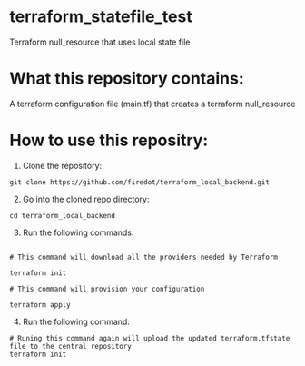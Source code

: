# terraform_statefile_test

Terraform null_resource that uses local state file

# What this repository contains: 

A terraform configuration file (main.tf) that
creates a terraform null_resource


# How to use this repositry: 

1. Clone the repository: 

```
git clone https://github.com/firedot/terraform_local_backend.git
```

2. Go into the cloned repo directory: 

```
cd terraform_local_backend
```

3. Run the following commands: 

```

# This command will download all the providers needed by Terraform

terraform init 
```


```
# This command will provision your configuration

terraform apply

```

4. Run the following command: 

```
# Runing this command again will upload the updated terraform.tfstate file to the central repository
terraform init
```

